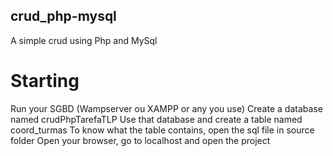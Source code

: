 ## crud_php-mysql

A simple crud using Php and MySql

# Starting

Run your SGBD (Wampserver ou XAMPP or any you use)
Create a database named crudPhpTarefaTLP
Use that database and create a table named coord_turmas
To know what the table contains, open the sql file in source folder
Open your browser, go to localhost and open the project
